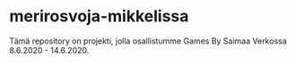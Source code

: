 # merirosvoja-mikkelissa
Tämä repository on projekti, jolla osallistumme Games By Saimaa Verkossa 8.6.2020 - 14.6.2020.
